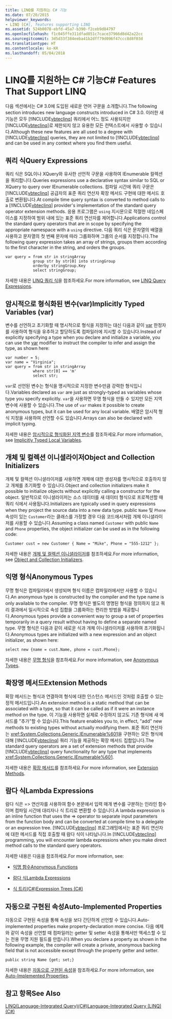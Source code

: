 ```yaml
---
title: LINQ를 지원하는 C# 기능
ms.date: 07/20/2015
helpviewer_keywords:
- LINQ [C#], features supporting LINQ
ms.assetid: 524b0078-ebfd-45a7-b390-f2ceb9d84797
ms.openlocfilehash: f1c045ffe311dfad851c7cace37966d8d42a22cc
ms.sourcegitcommit: 3d5d33f384eeba41b2dff79d096f47ccc8d8f03d
ms.translationtype: HT
ms.contentlocale: ko-KR
ms.lasthandoff: 05/04/2018
---
```

# <a name="c-features-that-support-linq"></a><span data-ttu-id="db9df-102">LINQ를 지원하는 C# 기능</span><span class="sxs-lookup"><span data-stu-id="db9df-102">C# Features That Support LINQ</span></span>
<span data-ttu-id="db9df-103">다음 섹션에서는 C# 3.0에 도입된 새로운 언어 구문을 소개합니다.</span><span class="sxs-lookup"><span data-stu-id="db9df-103">The following section introduces new language constructs introduced in C# 3.0.</span></span> <span data-ttu-id="db9df-104">이러한 새 기능은 모두 [!INCLUDE[vbteclinq](~/includes/vbteclinq-md.md)] 쿼리에서 어느 정도 사용되지만 [!INCLUDE[vbteclinq](~/includes/vbteclinq-md.md)]로 제한되지 않고 유용한 모든 컨텍스트에서 사용할 수 있습니다.</span><span class="sxs-lookup"><span data-stu-id="db9df-104">Although these new features are all used to a degree with [!INCLUDE[vbteclinq](~/includes/vbteclinq-md.md)] queries, they are not limited to [!INCLUDE[vbteclinq](~/includes/vbteclinq-md.md)] and can be used in any context where you find them useful.</span></span>  
  
## <a name="query-expressions"></a><span data-ttu-id="db9df-105">쿼리 식</span><span class="sxs-lookup"><span data-stu-id="db9df-105">Query Expressions</span></span>  
 <span data-ttu-id="db9df-106">쿼리 식은 SQL이나 XQuery와 유사한 선언적 구문을 사용하여 IEnumerable 컬렉션을 쿼리합니다.</span><span class="sxs-lookup"><span data-stu-id="db9df-106">Queries expressions use a declarative syntax similar to SQL or XQuery to query over IEnumerable collections.</span></span> <span data-ttu-id="db9df-107">컴파일 시간에 쿼리 구문은 [!INCLUDE[vbteclinq](~/includes/vbteclinq-md.md)] 공급자의 표준 쿼리 연산자 확장 메서드 구현에 대한 메서드 호출로 변환됩니다.</span><span class="sxs-lookup"><span data-stu-id="db9df-107">At compile time query syntax is converted to method calls to a [!INCLUDE[vbteclinq](~/includes/vbteclinq-md.md)] provider's implementation of the standard query operator extension methods.</span></span> <span data-ttu-id="db9df-108">응용 프로그램은 `using` 지시문으로 적절한 네임스페이스를 지정하여 범위 내에 있는 표준 쿼리 연산자를 제어합니다.</span><span class="sxs-lookup"><span data-stu-id="db9df-108">Applications control the standard query operators that are in scope by specifying the appropriate namespace with a `using` directive.</span></span> <span data-ttu-id="db9df-109">다음 쿼리 식은 문자열의 배열을 사용하고 문자열의 첫 번째 문자에 따라 그룹화하며 그룹의 순서를 지정합니다.</span><span class="sxs-lookup"><span data-stu-id="db9df-109">The following query expression takes an array of strings, groups them according to the first character in the string, and orders the groups.</span></span>  
  
```  
var query = from str in stringArray  
            group str by str[0] into stringGroup  
            orderby stringGroup.Key  
            select stringGroup;  
```  
  
 <span data-ttu-id="db9df-110">자세한 내용은 [LINQ 쿼리 식](../../../../csharp/programming-guide/linq-query-expressions/index.md)을 참조하세요.</span><span class="sxs-lookup"><span data-stu-id="db9df-110">For more information, see [LINQ Query Expressions](../../../../csharp/programming-guide/linq-query-expressions/index.md).</span></span>  
  
## <a name="implicitly-typed-variables-var"></a><span data-ttu-id="db9df-111">암시적으로 형식화된 변수(var)</span><span class="sxs-lookup"><span data-stu-id="db9df-111">Implicitly Typed Variables (var)</span></span>  
 <span data-ttu-id="db9df-112">변수를 선언하고 초기화할 때 명시적으로 형식을 지정하는 대신 다음과 같이 [var](../../../../csharp/language-reference/keywords/var.md) 한정자를 사용하여 형식을 유추하고 할당하도록 컴파일러에 지시할 수 있습니다.</span><span class="sxs-lookup"><span data-stu-id="db9df-112">Instead of explicitly specifying a type when you declare and initialize a variable, you can use the [var](../../../../csharp/language-reference/keywords/var.md) modifier to instruct the compiler to infer and assign the type, as shown here:</span></span>  
  
```  
var number = 5;  
var name = "Virginia";  
var query = from str in stringArray  
            where str[0] == 'm'  
            select str;  
```  
  
 <span data-ttu-id="db9df-113">`var`로 선언된 변수는 형식을 명시적으로 지정한 변수만큼 강력한 형식입니다.</span><span class="sxs-lookup"><span data-stu-id="db9df-113">Variables declared as `var` are just as strongly-typed as variables whose type you specify explicitly.</span></span> <span data-ttu-id="db9df-114">`var`을 사용하면 무명 형식을 만들 수 있지만 모든 지역 변수에 사용할 수 있습니다.</span><span class="sxs-lookup"><span data-stu-id="db9df-114">The use of `var` makes it possible to create anonymous types, but it can be used for any local variable.</span></span> <span data-ttu-id="db9df-115">배열은 암시적 형식 지정을 사용하여 선언할 수도 있습니다.</span><span class="sxs-lookup"><span data-stu-id="db9df-115">Arrays can also be declared with implicit typing.</span></span>  
  
 <span data-ttu-id="db9df-116">자세한 내용은 [암시적으로 형식화된 지역 변수](../../../../csharp/programming-guide/classes-and-structs/implicitly-typed-local-variables.md)를 참조하세요.</span><span class="sxs-lookup"><span data-stu-id="db9df-116">For more information, see [Implicitly Typed Local Variables](../../../../csharp/programming-guide/classes-and-structs/implicitly-typed-local-variables.md).</span></span>  
  
## <a name="object-and-collection-initializers"></a><span data-ttu-id="db9df-117">개체 및 컬렉션 이니셜라이저</span><span class="sxs-lookup"><span data-stu-id="db9df-117">Object and Collection Initializers</span></span>  
 <span data-ttu-id="db9df-118">개체 및 컬렉션 이니셜라이저를 사용하면 개체에 대한 생성자를 명시적으로 호출하지 않고 개체를 초기화할 수 있습니다.</span><span class="sxs-lookup"><span data-stu-id="db9df-118">Object and collection initializers make it possible to initialize objects without explicitly calling a constructor for the object.</span></span> <span data-ttu-id="db9df-119">일반적으로 이니셜라이저는 소스 데이터를 새 데이터 형식으로 프로젝션할 때 쿼리 식에서 사용됩니다.</span><span class="sxs-lookup"><span data-stu-id="db9df-119">Initializers are typically used in query expressions when they project the source data into a new data type.</span></span> <span data-ttu-id="db9df-120">public `Name` 및 `Phone` 속성이 있는 `Customer`라는 클래스를 가정할 경우 다음 코드에서처럼 개체 이니셜라이저를 사용할 수 있습니다.</span><span class="sxs-lookup"><span data-stu-id="db9df-120">Assuming a class named `Customer` with public `Name` and `Phone` properties, the object initializer can be used as in the following code:</span></span>  
  
```  
Customer cust = new Customer { Name = "Mike", Phone = "555-1212" };  
```  
  
 <span data-ttu-id="db9df-121">자세한 내용은 [개체 및 컬렉션 이니셜라이저](../../../../csharp/programming-guide/classes-and-structs/object-and-collection-initializers.md)를 참조하세요.</span><span class="sxs-lookup"><span data-stu-id="db9df-121">For more information, see [Object and Collection Initializers](../../../../csharp/programming-guide/classes-and-structs/object-and-collection-initializers.md).</span></span>  
  
## <a name="anonymous-types"></a><span data-ttu-id="db9df-122">익명 형식</span><span class="sxs-lookup"><span data-stu-id="db9df-122">Anonymous Types</span></span>  
 <span data-ttu-id="db9df-123">무명 형식은 컴파일러에서 생성되며 형식 이름은 컴파일러에서만 사용할 수 있습니다.</span><span class="sxs-lookup"><span data-stu-id="db9df-123">An anonymous type is constructed by the compiler and the type name is only available to the compiler.</span></span> <span data-ttu-id="db9df-124">무명 형식은 별도의 명명된 형식을 정의하지 않고 쿼리 결과에서 일시적으로 속성 집합을 그룹화하는 편리한 방법을 제공합니다.</span><span class="sxs-lookup"><span data-stu-id="db9df-124">Anonymous types provide a convenient way to group a set of properties temporarily in a query result without having to define a separate named type.</span></span> <span data-ttu-id="db9df-125">무명 형식은 다음과 같이 새로운 식과 개체 이니셜라이저를 사용하여 초기화됩니다.</span><span class="sxs-lookup"><span data-stu-id="db9df-125">Anonymous types are initialized with a new expression and an object initializer, as shown here:</span></span>  
  
```  
select new {name = cust.Name, phone = cust.Phone};  
```  
  
 <span data-ttu-id="db9df-126">자세한 내용은 [무명 형식](../../../../csharp/programming-guide/classes-and-structs/anonymous-types.md)을 참조하세요.</span><span class="sxs-lookup"><span data-stu-id="db9df-126">For more information, see [Anonymous Types](../../../../csharp/programming-guide/classes-and-structs/anonymous-types.md).</span></span>  
  
## <a name="extension-methods"></a><span data-ttu-id="db9df-127">확장명 메서드</span><span class="sxs-lookup"><span data-stu-id="db9df-127">Extension Methods</span></span>  
 <span data-ttu-id="db9df-128">확장 메서드는 형식과 연결하여 형식에 대한 인스턴스 메서드인 것처럼 호출할 수 있는 정적 메서드입니다.</span><span class="sxs-lookup"><span data-stu-id="db9df-128">An extension method is a static method that can be associated with a type, so that it can be called as if it were an instance method on the type.</span></span> <span data-ttu-id="db9df-129">이 기능을 사용하면 실제로 수정하지 않고도 기존 형식에 새 메서드를 "추가"할 수 있습니다.</span><span class="sxs-lookup"><span data-stu-id="db9df-129">This feature enables you to, in effect, "add" new methods to existing types without actually modifying them.</span></span> <span data-ttu-id="db9df-130">표준 쿼리 연산자는 <xref:System.Collections.Generic.IEnumerable%601>을 구현하는 모든 형식에 대해 [!INCLUDE[vbteclinq](~/includes/vbteclinq-md.md)] 쿼리 기능을 제공하는 확장 메서드 집합입니다.</span><span class="sxs-lookup"><span data-stu-id="db9df-130">The standard query operators are a set of extension methods that provide [!INCLUDE[vbteclinq](~/includes/vbteclinq-md.md)] query functionality for any type that implements <xref:System.Collections.Generic.IEnumerable%601>.</span></span>  
  
 <span data-ttu-id="db9df-131">자세한 내용은 [확장 메서드](../../../../csharp/programming-guide/classes-and-structs/extension-methods.md)를 참조하세요.</span><span class="sxs-lookup"><span data-stu-id="db9df-131">For more information, see [Extension Methods](../../../../csharp/programming-guide/classes-and-structs/extension-methods.md).</span></span>  
  
## <a name="lambda-expressions"></a><span data-ttu-id="db9df-132">람다 식</span><span class="sxs-lookup"><span data-stu-id="db9df-132">Lambda Expressions</span></span>  
 <span data-ttu-id="db9df-133">람다 식은 => 연산자를 사용하여 함수 본문에서 입력 매개 변수를 구분하는 인라인 함수이며 컴파일 시간에 대리자나 식 트리로 변환할 수 있습니다.</span><span class="sxs-lookup"><span data-stu-id="db9df-133">A lambda expression is an inline function that uses the => operator to separate input parameters from the function body and can be converted at compile time to a delegate or an expression tree.</span></span> <span data-ttu-id="db9df-134">[!INCLUDE[vbteclinq](~/includes/vbteclinq-md.md)] 프로그래밍에서는 표준 쿼리 연산자에 대한 메서드를 직접 호출할 때 람다 식이 나타납니다.</span><span class="sxs-lookup"><span data-stu-id="db9df-134">In [!INCLUDE[vbteclinq](~/includes/vbteclinq-md.md)] programming, you will encounter lambda expressions when you make direct method calls to the standard query operators.</span></span>  
  
 <span data-ttu-id="db9df-135">자세한 내용은 다음을 참조하세요.</span><span class="sxs-lookup"><span data-stu-id="db9df-135">For more information, see:</span></span>  
  
-   [<span data-ttu-id="db9df-136">익명 함수</span><span class="sxs-lookup"><span data-stu-id="db9df-136">Anonymous Functions</span></span>](../../../../csharp/programming-guide/statements-expressions-operators/anonymous-functions.md)  
  
-   [<span data-ttu-id="db9df-137">람다 식</span><span class="sxs-lookup"><span data-stu-id="db9df-137">Lambda Expressions</span></span>](../../../../csharp/programming-guide/statements-expressions-operators/lambda-expressions.md)  
  
-   [<span data-ttu-id="db9df-138">식 트리(C#)</span><span class="sxs-lookup"><span data-stu-id="db9df-138">Expression Trees (C#)</span></span>](../../../../csharp/programming-guide/concepts/expression-trees/index.md)  
  
## <a name="auto-implemented-properties"></a><span data-ttu-id="db9df-139">자동으로 구현된 속성</span><span class="sxs-lookup"><span data-stu-id="db9df-139">Auto-Implemented Properties</span></span>  
 <span data-ttu-id="db9df-140">자동으로 구현된 속성을 통해 속성을 보다 간단하게 선언할 수 있습니다.</span><span class="sxs-lookup"><span data-stu-id="db9df-140">Auto-implemented properties make property-declaration more concise.</span></span> <span data-ttu-id="db9df-141">다음 예제와 같이 속성을 선언할 때 컴파일러는 getter 및 setter 속성을 통해서만 액세스할 수 있는 전용 무명 지원 필드를 만듭니다.</span><span class="sxs-lookup"><span data-stu-id="db9df-141">When you declare a property as shown in the following example, the compiler will create a private, anonymous backing field that is not accessible except through the property getter and setter.</span></span>  
  
```  
public string Name {get; set;}  
```  
  
 <span data-ttu-id="db9df-142">자세한 내용은 [자동으로 구현된 속성](../../../../csharp/programming-guide/classes-and-structs/auto-implemented-properties.md)을 참조하세요.</span><span class="sxs-lookup"><span data-stu-id="db9df-142">For more information, see [Auto-Implemented Properties](../../../../csharp/programming-guide/classes-and-structs/auto-implemented-properties.md).</span></span>  
  
## <a name="see-also"></a><span data-ttu-id="db9df-143">참고 항목</span><span class="sxs-lookup"><span data-stu-id="db9df-143">See Also</span></span>  
 [<span data-ttu-id="db9df-144">LINQ(Language-Integrated Query)(C#)</span><span class="sxs-lookup"><span data-stu-id="db9df-144">Language-Integrated Query (LINQ) (C#)</span></span>](../../../../csharp/programming-guide/concepts/linq/index.md)
